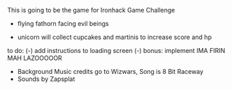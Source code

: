 This is going to be the game for Ironhack Game Challenge

- flying fathorn facing evil beings

- unicorn will collect cupcakes and martinis to increase score and hp

to do:
(-) add instructions to loading screen
(-) bonus: implement IMA FIRIN MAH LAZOOOOOR

- Background Music credits go to Wizwars, Song is 8 Bit Raceway
- Sounds by Zapsplat
